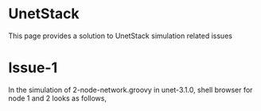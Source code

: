 # UnetStack
This page provides a solution to UnetStack simulation related issues

# Issue-1
In the simulation of 2-node-network.groovy in unet-3.1.0, shell browser for node 1 and 2 looks as follows,
